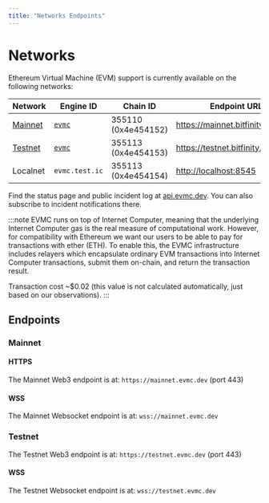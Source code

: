 ```yaml
---
title: "Networks Endpoints"
---
```


# Networks

Ethereum Virtual Machine (EVM) support is currently available on the
following networks:

<div class="networks-table"></div>

| Network             | Engine ID                  | Chain ID                | Endpoint URL                 |
|---------------------|----------------------------|-------------------------|------------------------------|
| [Mainnet](#mainnet) | [`evmc`][bitfinity@Mainnet] | 355110 (0x4e454152) | <https://mainnet.bitfinity.network> |
| [Testnet](#testnet) | [`evmc`][bitfinity@Testnet] | 355113 (0x4e454153) | <https://testnet.bitfinity.network> |
| Localnet            | `evmc.test.ic`         | 355113 (0x4e454154) | <http://localhost:8545>      |

Find the status page and public incident log at
[api.evmc.dev](https://api.evmc.dev).
You can also subscribe to incident notifications there.

:::note
EVMC runs on top of Internet Computer, meaning that the underlying Internet Computer gas is the real measure of
computational work. However, for compatibility with Ethereum we want our users to be able to pay for
transactions with ether (ETH). To enable this, the EVMC infrastructure includes relayers which
encapsulate ordinary EVM transactions into Internet Computer transactions, submit them on-chain, and return the
transaction result.

Transaction cost ~$0.02 (this value is not calculated automatically, just based on our
observations).
:::

## Endpoints

### Mainnet

#### HTTPS

The Mainnet Web3 endpoint is at: `https://mainnet.evmc.dev` (port 443)

#### WSS

The Mainnet Websocket endpoint is at: `wss://mainnet.evmc.dev`

### Testnet

The Testnet Web3 endpoint is at: `https://testnet.evmc.dev` (port 443)

#### WSS

The Testnet Websocket endpoint is at: `wss://testnet.evmc.dev`

[bitfinity@Mainnet]: https://bitfinity.network/

[bitfinity@Testnet]: https://bitfinity.network/
